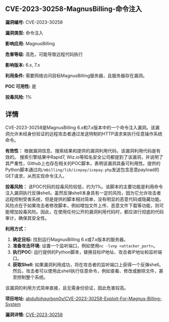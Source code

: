 ## CVE-2023-30258-MagnusBilling-命令注入

**漏洞编号:** CVE-2023-30258

**漏洞类型:** 命令注入

**影响应用:** MagnusBilling

**危害等级:** 高危，可能导致远程代码执行

**影响版本:** 6.x, 7.x

**利用条件:** 需要网络访问目标MagnusBilling服务器，且服务器存在漏洞。

**POC 可用性:** 是

**投毒风险:** 1%

## 详情

CVE-2023-30258是MagnusBilling 6.x和7.x版本中的一个命令注入漏洞。该漏洞允许未经身份验证的远程攻击者通过发送特制的HTTP请求来执行任意操作系统命令。

**有效性：**
根据漏洞信息、搜索结果和提供的漏洞利用代码，该漏洞利用代码是有效的。 搜索引擎结果中Rapid7, Wiz.io等知名安全公司都提到了该漏洞，并说明了其严重性，Github上也存在相关的POC脚本，表明该漏洞具备可利用性。提供的Python脚本通过向`/mbilling/lib/icepay/icepay.php`发送包含恶意payload的GET请求，从而实现命令注入。

**投毒风险：**
该POC代码的投毒风险较低，约为1%。该脚本的主要功能是利用命令注入漏洞执行反弹shell。虽然反弹shell本身具有一定的风险，因为它允许攻击者远程控制受害系统，但是提供的脚本相对简单，没有明显的恶意代码或隐藏功能。
风险点在于如果攻击者修改脚本，例如增加文件上传、恶意文件下载等功能，则可能增加投毒风险。因此，在使用任何公开的漏洞利用代码时，都应进行彻底的代码审计，确保其安全性。

**利用方式：**
1.  **确定目标:** 找到运行MagnusBilling 6.x或7.x版本的服务器。
2.  **准备攻击环境:** 设置一个监听端口，例如使用`nc -lvnp <attacker_port>`。
3.  **执行POC:** 运行提供的Python脚本，替换目标IP地址、攻击者IP地址和监听端口。
4.  **获取Shell:** 如果漏洞利用成功，将在攻击者的监听端口上获得一个反弹shell。然后，攻击者可以使用此shell执行任意命令，例如查看、修改或删除文件，甚至控制整个系统。

该漏洞的利用方式简单直接，且无需身份验证，因此危害较高。

**项目地址:** [abdullohqurbon0v/CVE-2023-30258-Exploit-For-Magnus-Billing-System](https://github.com/abdullohqurbon0v/CVE-2023-30258-Exploit-For-Magnus-Billing-System)

**漏洞详情:** [CVE-2023-30258](https://nvd.nist.gov/vuln/detail/CVE-2023-30258)